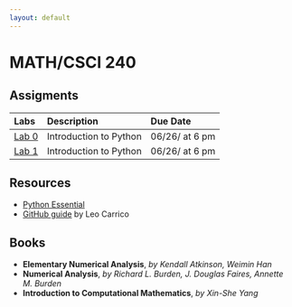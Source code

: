 ```yaml
---
layout: default
---
```


# MATH/CSCI 240

## Assigments


| Labs         | Description       | Due Date |
|:-------------|:------------------|:------|
| [Lab 0](labs/0.pdf)      | Introduction to Python | 06/26/ at 6 pm  |
| [Lab 1](labs/1.pdf)       | Introduction to Python | 06/26/ at 6 pm  |


## Resources

*   [Python Essential](https://github.com/Foundations-of-Applied-Mathematics/Labs/raw/master/docs/PythonEssentials.pdf)
*   [GitHub guide](https://lcarrico.github.io/git_lesson.html) by Leo Carrico

## Books

* **Elementary Numerical Analysis**, *by Kendall Atkinson, Weimin Han*
* **Numerical Analysis**, *by Richard L. Burden, J. Douglas Faires, Annette M. Burden*
* **Introduction to Computational Mathematics**, *by Xin-She Yang*